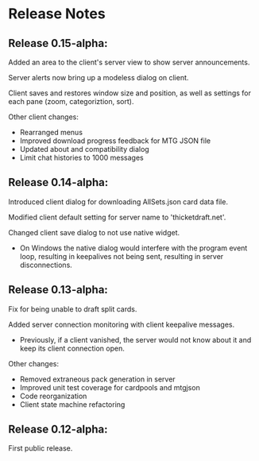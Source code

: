 Release Notes
=============

Release 0.15-alpha:
-------------------

Added an area to the client's server view to show server announcements.

Server alerts now bring up a modeless dialog on client.

Client saves and restores window size and position, as well as settings
for each pane (zoom, categoriztion, sort).

Other client changes:
- Rearranged menus
- Improved download progress feedback for MTG JSON file
- Updated about and compatibility dialog
- Limit chat histories to 1000 messages

Release 0.14-alpha:
-------------------

Introduced client dialog for downloading AllSets.json card data file.

Modified client default setting for server name to 'thicketdraft.net'.

Changed client save dialog to not use native widget.
  - On Windows the native dialog would interfere with the program event
    loop, resulting in keepalives not being sent, resulting in server
    disconnections.

Release 0.13-alpha:
-------------------

Fix for being unable to draft split cards.

Added server connection monitoring with client keepalive messages.
  - Previously, if a client vanished, the server would not know about it
    and keep its client connection open.

Other changes:
- Removed extraneous pack generation in server
- Improved unit test coverage for cardpools and mtgjson
- Code reorganization
- Client state machine refactoring

Release 0.12-alpha:
-------------------

First public release.
